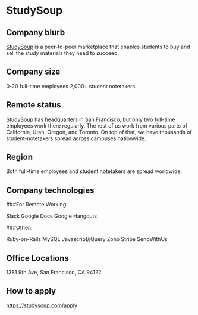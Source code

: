 # StudySoup

## Company blurb

[StudySoup](https://studysoup.com) is a peer-to-peer marketplace that enables students to buy and sell the study materials they need to succeed.

## Company size

0-20 full-time employees
2,000+ student notetakers

## Remote status

StudySoup has headquarters in San Francisco, but only two full-time employees work there regularly.
The rest of us work from various parts of California, Utah, Oregon, and Toronto.
On top of that, we have thousands of student-notetakers spread across campuses nationwide.

## Region

Both full-time employees and student notetakers are spread worldwide.

## Company technologies

###For Remote Working:

Slack
Google Docs
Google Hangouts

###Other:

Ruby-on-Rails
MySQL
Javascript/jQuery
Zoho
Stripe
SendWithUs

## Office Locations

1381 9th Ave, San Francisco, CA 94122

## How to apply

https://studysoup.com/apply
